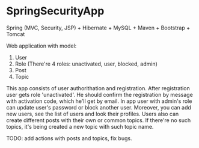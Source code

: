 # SpringSecurityApp
Spring (MVC, Security, JSP) + Hibernate + MySQL + Maven + Bootstrap + Tomcat

Web application with model:
1. User
2. Role (There're 4 roles: unactivated, user, blocked, admin)
3. Post
4. Topic

This app consists of user authorithation and registration. 
After registration user gets role 'unactivated'. He should confirm the registration by message with activation code, which he'll get by email.
In app user with admin's role can update user's password or block another user.
Moreover, you can add new users, see the list of users and look their profiles.
Users also can create different posts with their own or common topics. If there're no such topics, it's being created a new topic with such topic name.

TODO: add actions with posts and topics, fix bugs.

